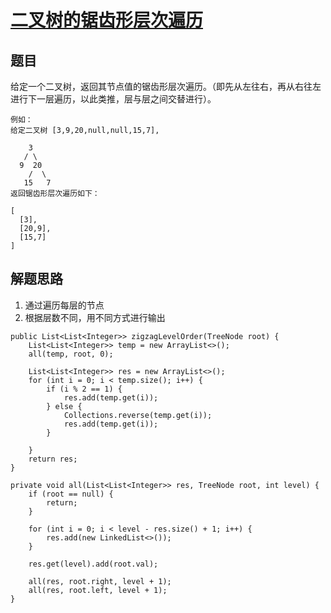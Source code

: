 # [二叉树的锯齿形层次遍历](https://leetcode-cn.com/explore/interview/card/bytedance/244/linked-list-and-tree/1027/)

## 题目

给定一个二叉树，返回其节点值的锯齿形层次遍历。（即先从左往右，再从右往左进行下一层遍历，以此类推，层与层之间交替进行）。

```
例如：
给定二叉树 [3,9,20,null,null,15,7],

    3
   / \
  9  20
    /  \
   15   7
返回锯齿形层次遍历如下：

[
  [3],
  [20,9],
  [15,7]
]
```

## 解题思路

  1. 通过遍历每层的节点
  2. 根据层数不同，用不同方式进行输出

```
public List<List<Integer>> zigzagLevelOrder(TreeNode root) {
    List<List<Integer>> temp = new ArrayList<>();
    all(temp, root, 0);

    List<List<Integer>> res = new ArrayList<>();
    for (int i = 0; i < temp.size(); i++) {
        if (i % 2 == 1) {
            res.add(temp.get(i));
        } else {
            Collections.reverse(temp.get(i));
            res.add(temp.get(i));
        }

    }
    return res;
}

private void all(List<List<Integer>> res, TreeNode root, int level) {
    if (root == null) {
        return;
    }

    for (int i = 0; i < level - res.size() + 1; i++) {
        res.add(new LinkedList<>());
    }

    res.get(level).add(root.val);

    all(res, root.right, level + 1);
    all(res, root.left, level + 1);
}
```
